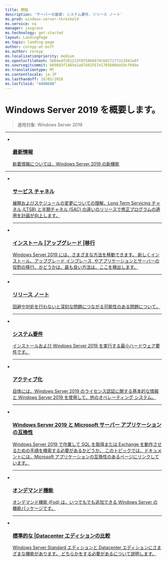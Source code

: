 ```yaml
---
title: 開始
description: 'サーバーの基礎: システム要件、リリース ノート'
ms.prod: windows-server-threshold
ms.service: na
manager: jasgroce
ms.technology: get-started
layout: LandingPage
ms.topic: landing-page
author: coreyp-at-msft
ms.author: coreyp
ms.localizationpriority: medium
ms.openlocfilehash: 5604edf201213f8758b697dc683717f312941e0f
ms.sourcegitcommit: b69683f1485e1a87d41557e1765660da5dcf04be
ms.translationtype: MT
ms.contentlocale: ja-JP
ms.lasthandoff: 10/05/2018
ms.locfileid: "4408688"
---
```

# Windows Server 2019 を概要します。

>適用対象: Windows Server 2019


<hr />
<ul class="cardsF panelContent">
<li>
 <a href="whats-new-19.md">
                            <div class="cardSize">
                                <div class="cardPadding">
                                    <div class="card">
                                        <div class="cardImageOuter">
                                            <div class="cardImage">
                                                <img src="../media/i-whats-new.svg" alt="" />
                                            </div>
                                        </div>
                                        <div class="cardText">
                                            <h3>最新情報</h3>
                                            <p>新着情報については、Windows Server 2019 の新機能</p>
                                        </div>
                                    </div>
                                </div>
                            </div>
                          </a>
                        </li>
</ul>
<hr />
<ul class="cardsF panelContent">
<li>
      <a href="servicing-channels-19.md">
        <div class="cardSize">
            <div class="cardPadding">
                <div class="card">
                    <div class="cardImageOuter">
                        <div class="cardImage">
                            <img src="../media/i-get-started.svg" alt="" />
                        </div>
                    </div>
                    <div class="cardText">
                        <h3>サービス チャネル</h3>
                        <p>展開およびスケジュールの変更についての理解、Long Term Servicing チャネル (LTSB) と半期チャネル (SAC) の違いのリリースで修正プログラムの適用を計画が向上します。</p>
                    </div>
                </div>
            </div>
        </div>
      </a>
    </li><hr /><li>
        <a href="install-upgrade-migrate-19.md">
          <div class="cardSize">
            <div class="cardPadding">
                <div class="card">
                    <div class="cardImageOuter">
                        <div class="cardImage">
                             <img src="../media/i-get-started.svg" alt="" />
                        </div>
                    </div>
                    <div class="cardText">
                        <h3>インストール |アップグレード |移行</h3>
                        <p>Windows Server 2019 には、さまざまな方法を移動できます。 新しくインストール、アップグレード インプレース, やアプリケーションとサーバーの役割の移行、かどうかは、最も良い方法は、ここを検出します。</p>
                    </div>
                </div>
            </div>
        </div>
       </a>
    </li><hr />
<li>
        <a href="rel-notes-19.md">
          <div class="cardSize">
            <div class="cardPadding">
                <div class="card">
                    <div class="cardImageOuter">
                        <div class="cardImage">
                             <img src="../media/i-get-started.svg" alt="" />
                        </div>
                    </div>
                    <div class="cardText">
                        <h3>リリース ノート</h3>
                        <p>回避や対処を行わないと深刻な問題につながる可能性のある問題について。</p>
                    </div>
                </div>
            </div>
        </div>
       </a>
     </li><hr />
<li>
      <a href="sys-reqs-19.md">
        <div class="cardSize">
            <div class="cardPadding">
                <div class="card">
                    <div class="cardImageOuter">
                        <div class="cardImage">
                             <img src="../media/i-get-started.svg" alt="" />
                        </div>
                    </div>
                    <div class="cardText">
                        <h3>システム要件</h3>
                        <p>インストールおよび Windows Server 2019 を実行する最小ハードウェア要件です。</p>
                    </div>
                </div>
            </div>
        </div>
       </a>
    </li><hr />
<li>
      <a href="activation-19.md">
        <div class="cardSize">
            <div class="cardPadding">
                <div class="card">
                    <div class="cardImageOuter">
                        <div class="cardImage">
                             <img src="../media/i-get-started.svg" alt="" />
                        </div>
                    </div>
                    <div class="cardText">
                        <h3>アクティブ化</h3>
                        <p>自体には、Windows Server 2019 のライセンス認証に関する基本的な情報と Windows Server 2019 を使用して、他のオペレーティング システム。</p>
                    </div>
                </div>
            </div>
        </div>
      </a>
    </li><hr />
<li>
      <a href="app-compat-19.md">
        <div class="cardSize">
            <div class="cardPadding">
                <div class="card">
                    <div class="cardImageOuter">
                        <div class="cardImage">
                             <img src="../media/i-get-started.svg" alt="" />
                        </div>
                    </div>
                    <div class="cardText">
                        <h3>Windows Server 2019 と Microsoft サーバー アプリケーションの互換性</h3>
                        <p>Windows Server 2019 で作業して SQL を取得または Exchange を動作させるための手順を検索する必要があるかどうか。 このトピックでは、ドキュメントには、Microsoft アプリケーションの互換性のあるページにリンクしています。</p>                    </div>
                </div>
            </div>
        </div>
      </a>
    </li><hr />
<li>
      <a href="install-fod-19.md">
        <div class="cardSize">
            <div class="cardPadding">
                <div class="card">
                    <div class="cardImageOuter">
                        <div class="cardImage">
                             <img src="../media/i-get-started.svg" alt="" />
                        </div>
                    </div>
                    <div class="cardText">
                        <h3>オンデマンド機能</h3>
                        <p>オンデマンド機能 (Fod) は、いつでもでも追加できる Windows Server の機能パッケージです。 </p>
                    </div>
                </div>
            </div>
        </div>
      </a>
    </li><hr />
<li>
      <a href="editions-comparison-19.md">
        <div class="cardSize">
            <div class="cardPadding">
                <div class="card">
                    <div class="cardImageOuter">
                        <div class="cardImage">
                             <img src="../media/i-get-started.svg" alt="" />
                        </div>
                    </div>
                    <div class="cardText">
                        <h3>標準的な |Datacenter エディションの比較</h3>
                        <p>Windows Server Standard エディションと Datacenter エディションにさまざまな機能があります。 どちらかをする必要があるについて説明します。</p>
                    </div>
                </div>
            </div>
        </div>
      </a>
    </li>
</ul>
